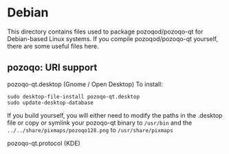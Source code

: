 
Debian
====================
This directory contains files used to package pozoqod/pozoqo-qt
for Debian-based Linux systems. If you compile pozoqod/pozoqo-qt yourself, there are some useful files here.

## pozoqo: URI support ##


pozoqo-qt.desktop  (Gnome / Open Desktop)
To install:

	sudo desktop-file-install pozoqo-qt.desktop
	sudo update-desktop-database

If you build yourself, you will either need to modify the paths in
the .desktop file or copy or symlink your pozoqo-qt binary to `/usr/bin`
and the `../../share/pixmaps/pozoqo128.png` to `/usr/share/pixmaps`

pozoqo-qt.protocol (KDE)

